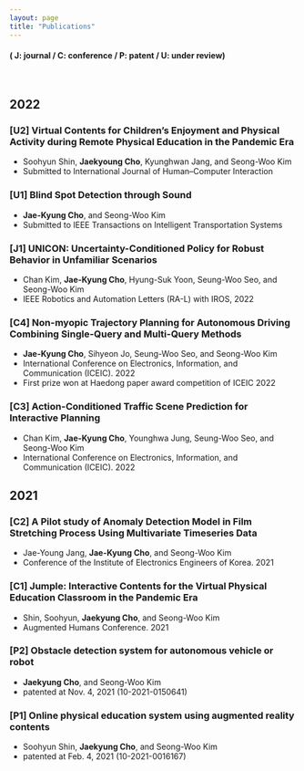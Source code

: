 ```yaml
---
layout: page
title: "Publications"
---
```

#### ( J: journal / C: conference / P: patent / U: under review)
<br>

<h2 class="yearbar"> 2022 </h2>

### [U2] Virtual Contents for Children’s Enjoyment and Physical Activity during Remote Physical Education in the Pandemic Era
- Soohyun Shin, **Jaekyoung Cho**, Kyunghwan Jang, and Seong-Woo Kim
- Submitted to International Journal of Human–Computer Interaction

### [U1] Blind Spot Detection through Sound
- **Jae-Kyung Cho**, and Seong-Woo Kim
- Submitted to IEEE Transactions on Intelligent Transportation Systems

### [J1] UNICON: Uncertainty-Conditioned Policy for Robust Behavior in Unfamiliar Scenarios
- Chan Kim, **Jae-Kyung Cho**, Hyung-Suk Yoon, Seung-Woo Seo, and Seong-Woo Kim
- IEEE Robotics and Automation Letters (RA-L) with IROS, 2022

### [C4] Non-myopic Trajectory Planning for Autonomous Driving Combining Single-Query and Multi-Query Methods
- **Jae-Kyung Cho**, Sihyeon Jo, Seung-Woo Seo, and Seong-Woo Kim
-  International Conference on Electronics, Information, and Communication (ICEIC). 2022
-  First prize won at Haedong paper award competition of ICEIC 2022

### [C3] Action-Conditioned Traffic Scene Prediction for Interactive Planning
- Chan Kim, **Jae-Kyung Cho**, Younghwa Jung, Seung-Woo Seo, and Seong-Woo Kim
- International Conference on Electronics, Information, and Communication (ICEIC). 2022

<h2 class="yearbar"> 2021 </h2>

### [C2] A Pilot study of Anomaly Detection Model in Film Stretching Process Using Multivariate Timeseries Data
- Jae-Young Jang, **Jae-Kyung Cho**, and Seong-Woo Kim
- Conference of the Institute of Electronics Engineers of Korea. 2021

### [C1] Jumple: Interactive Contents for the Virtual Physical Education Classroom in the Pandemic Era
- Shin, Soohyun, **Jaekyung Cho**, and Seong-Woo Kim
- Augmented Humans Conference. 2021  

### [P2] Obstacle detection system for autonomous vehicle or robot
- **Jaekyung Cho**, and Seong-Woo Kim
- patented at Nov. 4, 2021 (10-2021-0150641)

### [P1] Online physical education system using augmented reality contents
- Soohyun Shin, **Jaekyung Cho**, and Seong-Woo Kim
- patented at Feb. 4, 2021 (10-2021-0016167)